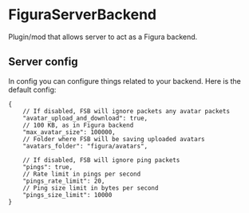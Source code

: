 # FiguraServerBackend
Plugin/mod that allows server to act as a Figura backend.

## Server config
In config you can configure things related to your backend. Here is the default config:
```jsonc
{
    // If disabled, FSB will ignore packets any avatar packets
    "avatar_upload_and_download": true,
    // 100 KB, as in Figura backend
    "max_avatar_size": 100000,
    // Folder where FSB will be saving uploaded avatars
    "avatars_folder": "figura/avatars",

    // If disabled, FSB will ignore ping packets
    "pings": true, 
    // Rate limit in pings per second
    "pings_rate_limit": 20,
    // Ping size limit in bytes per second
    "pings_size_limit": 10000
}
```